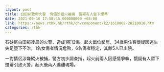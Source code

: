 ```yaml
---
layout: post
title: 白田邨致命火警　情侶涉縱火被捕　警疑有人留下煙蒂　
date: 2021-09-10 17:58:45.000000000 +08:00
link: https://news.rthk.hk/rthk/ch/component/k2/1610002-20210910.htm
categories: rthk
---
```


石硤尾白田邨凌晨的火警，造成1死12傷。起火單位鄰居、34歲男住客懷疑因逃生失足墮下不治，1名女傷者情況危殆，6名傷者穩定，其餘5人已出院。

一對情侶涉嫌縱火被捕，警方初步調查指，起火前兩人因感情爭執，懷疑有人留下煙蒂引致火警，起火後兩人逃離現場。
